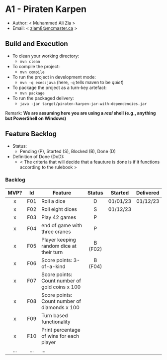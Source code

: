 # A1 - Piraten Karpen

  * Author: < Muhammed Ali Zia >
  * Email: < ziam8@mcmaster.ca >

## Build and Execution

  * To clean your working directory:
    * `mvn clean`
  * To compile the project:
    * `mvn compile`
  * To run the project in development mode:
    * `mvn -q exec:java` (here, `-q` tells maven to be _quiet_)
  * To package the project as a turn-key artefact:
    * `mvn package`
  * To run the packaged delivery:
    * `java -jar target/piraten-karpen-jar-with-dependencies.jar` 

Remark: **We are assuming here you are using a _real_ shell (e.g., anything but PowerShell on Windows)**

## Feature Backlog

 * Status: 
   * Pending (P), Started (S), Blocked (B), Done (D)
 * Definition of Done (DoD):
   * < The criteria that will decide that a feauture is done is if it functions according to the rulebook >

### Backlog 

| MVP? | Id  | Feature  | Status  |  Started  | Delivered |
| :-:  |:-:  |---       | :-:     | :-:       | :-:       |
| x   | F01 | Roll a dice |  D | 01/01/23 | 01/12/23 |
| x   | F02 | Roll eight dices  |  S | 01/12/23 |
| x   | F03 | Play 42 games  |  P  |   |
| x   | F04 | end of game with three cranes | P | |
| x   | F05 | Player keeping random dice at their turn | B (F02) | | 
| x   | F06 | Score points: 3-of-a-kind | B (F04) | | 
| x   | F07 | Score points: Count number of gold coins x 100 |  | |
| x   | F08 | Score points: Count number of diamonds x 100 |  | |
| x   | F09 | Turn based functionality |  | |
| x   | F10 | Print percentage of wins for each player |  | |
| ... | ... | ... |


